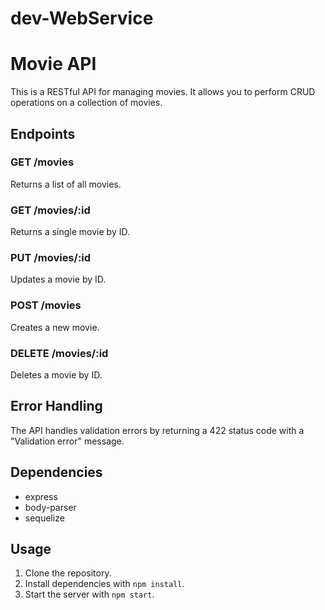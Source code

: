 # dev-WebService
 
# Movie API

This is a RESTful API for managing movies. It allows you to perform CRUD operations on a collection of movies.

## Endpoints

### GET /movies

Returns a list of all movies.

### GET /movies/:id

Returns a single movie by ID.

### PUT /movies/:id

Updates a movie by ID.

### POST /movies

Creates a new movie.

### DELETE /movies/:id

Deletes a movie by ID.

## Error Handling

The API handles validation errors by returning a 422 status code with a "Validation error" message.

## Dependencies

- express
- body-parser
- sequelize

## Usage

1. Clone the repository.
2. Install dependencies with `npm install`.
3. Start the server with `npm start`.